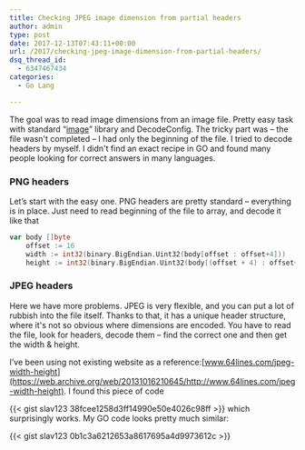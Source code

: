 ```yaml
---
title: Checking JPEG image dimension from partial headers
author: admin
type: post
date: 2017-12-13T07:43:11+00:00
url: /2017/checking-jpeg-image-dimension-from-partial-headers/
dsq_thread_id:
  - 6347467434
categories:
  - Go Lang

---
```

The goal was to read image dimensions from an image file. Pretty easy task with standard &#8220;[image](https://golang.org/pkg/image/#DecodeConfig)&#8221; library and DecodeConfig. The tricky part was &#8211; the file wasn't completed &#8211; I had only the beginning of the file. I tried to decode headers by myself. I didn't find an exact recipe in GO and found many people looking for correct answers in many languages.

<!--more-->

### PNG headers

Let&#8217;s start with the easy one. PNG headers are pretty standard &#8211; everything is in place. Just need to read beginning of the file to array, and decode it like that

```GO
var body []byte
    offset := 16
    width := int32(binary.BigEndian.Uint32(body[offset : offset+4]))
    height := int32(binary.BigEndian.Uint32(body[(offset + 4) : offset+12]))
```

### JPEG headers

Here we have more problems. JPEG is very flexible, and you can put a lot of rubbish into the file itself. Thanks to that, it has a unique header structure, where it's not so obvious where dimensions are encoded. You have to read the file, look for headers, decode them &#8211; find the correct one and then get the width & height.


I&#8217;ve been using not existing website as a reference:[www.64lines.com/jpeg-width-height](https://web.archive.org/web/20131016210645/http://www.64lines.com/jpeg-width-height). I found this piece of code 

{{< gist slav123 38fcee1258d3ff14990e50e4026c98ff >}}
 which surprisingly works. My GO code looks pretty much similar:


{{< gist slav123 0b1c3a6212653a8617695a4d9973612c >}}
